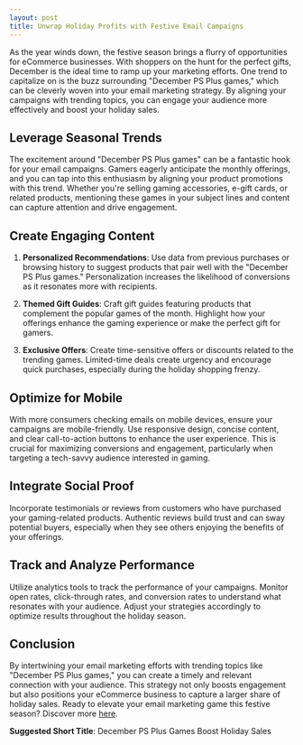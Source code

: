 ```yaml
---
layout: post
title: Unwrap Holiday Profits with Festive Email Campaigns
---
```



As the year winds down, the festive season brings a flurry of opportunities for eCommerce businesses. With shoppers on the hunt for the perfect gifts, December is the ideal time to ramp up your marketing efforts. One trend to capitalize on is the buzz surrounding "December PS Plus games," which can be cleverly woven into your email marketing strategy. By aligning your campaigns with trending topics, you can engage your audience more effectively and boost your holiday sales.

## Leverage Seasonal Trends

The excitement around "December PS Plus games" can be a fantastic hook for your email campaigns. Gamers eagerly anticipate the monthly offerings, and you can tap into this enthusiasm by aligning your product promotions with this trend. Whether you're selling gaming accessories, e-gift cards, or related products, mentioning these games in your subject lines and content can capture attention and drive engagement.

## Create Engaging Content

1. **Personalized Recommendations**: Use data from previous purchases or browsing history to suggest products that pair well with the "December PS Plus games." Personalization increases the likelihood of conversions as it resonates more with recipients.

2. **Themed Gift Guides**: Craft gift guides featuring products that complement the popular games of the month. Highlight how your offerings enhance the gaming experience or make the perfect gift for gamers.

3. **Exclusive Offers**: Create time-sensitive offers or discounts related to the trending games. Limited-time deals create urgency and encourage quick purchases, especially during the holiday shopping frenzy.

## Optimize for Mobile

With more consumers checking emails on mobile devices, ensure your campaigns are mobile-friendly. Use responsive design, concise content, and clear call-to-action buttons to enhance the user experience. This is crucial for maximizing conversions and engagement, particularly when targeting a tech-savvy audience interested in gaming.

## Integrate Social Proof

Incorporate testimonials or reviews from customers who have purchased your gaming-related products. Authentic reviews build trust and can sway potential buyers, especially when they see others enjoying the benefits of your offerings.

## Track and Analyze Performance

Utilize analytics tools to track the performance of your campaigns. Monitor open rates, click-through rates, and conversion rates to understand what resonates with your audience. Adjust your strategies accordingly to optimize results throughout the holiday season.

## Conclusion

By intertwining your email marketing efforts with trending topics like "December PS Plus games," you can create a timely and relevant connection with your audience. This strategy not only boosts engagement but also positions your eCommerce business to capture a larger share of holiday sales. Ready to elevate your email marketing game this festive season? Discover more [here](https://flizzgrowth.com).

**Suggested Short Title**: December PS Plus Games Boost Holiday Sales